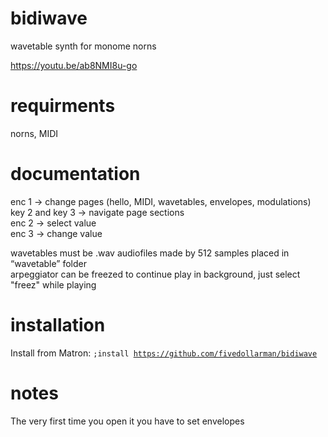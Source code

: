# bidiwave
wavetable synth for monome norns

https://youtu.be/ab8NMI8u-go

# requirments
norns, MIDI

# documentation
enc 1 -> change pages (hello, MIDI, wavetables, envelopes, modulations)<br>
key 2 and key 3 -> navigate page sections <br>
enc 2 -> select value <br>
enc 3 -> change value <br>

wavetables must be .wav audiofiles made by 512 samples placed in “wavetable” folder<br>
arpeggiator can be freezed to continue play in background, just select "freez" while playing

# installation
Install from Matron: <code>;install https://github.com/fivedollarman/bidiwave</code>

# notes
The very first time you open it you have to set envelopes 

